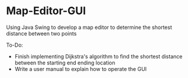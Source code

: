 # Map-Editor-GUI
Using Java Swing to develop a map editor to determine the shortest distance between two points

To-Do:
- Finish implementing Dijkstra's algorithm to find the shortest distance between the starting end ending location 
- Write a user manual to explain how to operate the GUI
